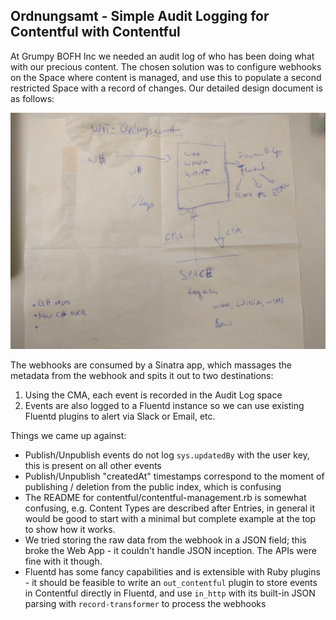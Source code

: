 Ordnungsamt - Simple Audit Logging for Contentful with Contentful
-----------------------------------------------------------------

At Grumpy BOFH Inc we needed an audit log of who has been doing what with our precious content. The chosen solution was to configure webhooks on the Space where content is managed, and use this to populate a second restricted Space with a record of changes. Our detailed design document is as follows:

![](napkin.jpg)

The webhooks are consumed by a Sinatra app, which massages the metadata from the webhook and spits it out to two destinations:

1. Using the CMA, each event is recorded in the Audit Log space
1. Events are also logged to a Fluentd instance so we can use existing Fluentd plugins to alert via Slack or Email, etc.

Things we came up against:

* Publish/Unpublish events do not log `sys.updatedBy` with the user key, this is present on all other events
* Publish/Unpublish "createdAt" timestamps correspond to the moment of publishing / deletion from the public index, which is confusing
* The README for contentful/contentful-management.rb is somewhat confusing, e.g. Content Types are described after Entries, in general it would be good to start with a minimal but complete example at the top to show how it works.
* We tried storing the raw data from the webhook in a JSON field; this broke the Web App - it couldn't handle JSON inception. The APIs were fine with it though.
* Fluentd has some fancy capabilities and is extensible with Ruby plugins - it should be feasible to write an `out_contentful` plugin to store events in Contentful directly in Fluentd, and use `in_http` with its built-in JSON parsing with `record-transformer` to process the webhooks
